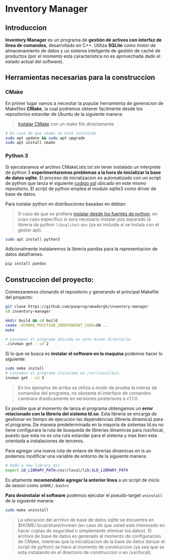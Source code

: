 # Inventory Manager

## Introduccion

**Inventory Manager** es un programa de **gestión de activos con interfaz de línea de comandos**, desarrollado en C++. Utiliza **SQLite** como motor de almacenamiento de datos y un sistema inteligente de gestión de caché de productos (por el momento esta caracteristica no es aprovechada dado el estado actual del software).

## Herramientas necesarias para la construccion

### CMake

En primer lugar vamos a necesitar la popular herramienta de generacion de Makefiles **CMake**, la cual podremos obtener facilmente desde los repositorios estandar de Ubuntu de la siguiente manera:

> [Instalar CMake](https://atekihcan.com/blog/random/installing-latest-cmake-from-source-on-linux-distro/) con un make file directamente

```bash
# En caso de que cmake no esté instalado
sudo apt update && sudo apt upgrade
sudo apt install cmake
```

### Python 3

Si ejecutaramos el archivo CMakeLists.txt sin tener instalado un interprete de python 3 **experimentaremos problemas a la hora de inicializar la base de datos sqlite**. El proceso de inicializacion es automatizado con un script de python que lanza el siguiente [codigo sql](https://github.com/panprogramadorgh/inventory-manager/blob/main/scripts/database/initializer.sql) ubicado en este mismo repositorio. El script de python emplea el modulo sqlite3 como driver de base de datos.

Para instalar python en distribuciones basadas en debian:

> O caso de que se prefiera [instalar desde los fuentes de python](https://chatgpt.com/share/675dfb0a-f198-8003-8b3f-217ae1ced0f1), en cuyo caso especifico si sera necesario instalar pos separado la libreria de python `libsqlite3-dev` (ya es incluida si se instala con el gestor apt).

```bash
sudo apt install python3
```

Adicionalmente instalaremos la libreria pandas para la representacion de datos dataframes.

```bash
pip install pandas
```

## Construccion del proyecto:

Comenzaremos clonando el repositorio y generando el principal Makefile del proyecto:

```bash
git clone https://github.com/panprogramadorgh/inventory-manager
cd inventory-manager

mkdir build && cd build
cmake -DCMAKE_POSITION_INDEPENDENT_CODE=ON ..
make

# Lanzamos el programa ubicado en este mismo directorio
./invman get --id 2
```

Si lo que se busca es **instalar el software en la maquina** podemos hacer lo siguiente:

```bash
sudo make install
# Lanzamos el programa instalado en /usr/local/bin
invman get --id 3
```

> En los ejemplos de arriba se utiliza a modo de prueba la interaz de comandos del programa, no obstante el interface de comandos cambiara drasticamente en versiones posteriores a v1.1.0.

Es posible que al momento de lanza el programa obtengamos un **error relacionado con la libreria del sistema ld.so**. Esta libreria se encarga de gestionar en tiempo de ejecucion las dependencias (libreria dinamica) para el programa. De manera predeterminada en la mayoria de sistemas ld.so no tiene configurara la ruta de busqueda de librerias dinamicas para /usr/local, puesto que esta no es una ruta estandar para el sistema y mas bien esta orientada a instalaciones de terceros.

Para agregar una nueva ruta de enlace de librerias dinamicas en ls.so podemos modificar una variable de entorno de la siguiente manera:

```bash
# Adds a new library dir
export LD_LIBRARY_PATH=/usr/local/lib:$LD_LIBRARY_PATH
```

Es altamente **recomendable agregar la anterior linea** a un script de inicio de sesion como `$HOME/.bashrc`

**Para desinstalar el software** podemos ejecutar el pseudo-target `uninstall` de la siguiente manera:

```bash
sudo make uninstall
```

> La ubicacion del archivo de base de datos sqlite se encuentra en $HOME/.local/share/invman (en caso de que usted este interesado en hacer copias de seguridad o simplemente eliminar los datos). El archivo de base de datos es generado al momento de configuracion de CMake, mientras que la inicializacion de la base de datos (lanzar el script de python) se hace al momento de construccion (ya sea que se esta instalando en el directorio de construccion o en /usr/local).
